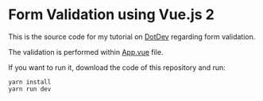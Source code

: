 # Form Validation using Vue.js 2



This is the source code for my tutorial on [DotDev](https://dotdev.co/form-validation-using-vue-js-2-35abd6b18c5d) regarding form validation.

The validation is performed within [App.vue](https://github.com/hootlex/vuejs-form-validation-example/blob/master/src/App.vue) file.


If you want to run it, download the code of this repository and run:

```
yarn install
yarn run dev
```
